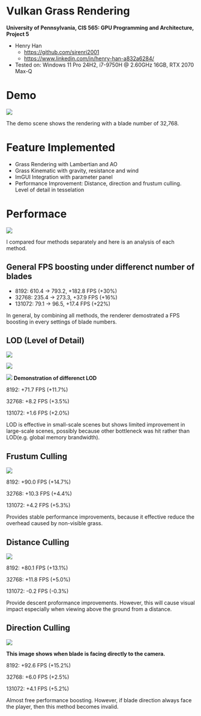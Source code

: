 Vulkan Grass Rendering
==================================

**University of Pennsylvania, CIS 565: GPU Programming and Architecture, Project 5**

* Henry Han
  * https://github.com/sirenri2001
  * https://www.linkedin.com/in/henry-han-a832a6284/
* Tested on: Windows 11 Pro 24H2, i7-9750H @ 2.60GHz 16GB, RTX 2070 Max-Q

# Demo

![](./img/Grass_Animated.gif)

The demo scene shows the rendering with a blade number of 32,768.

# Feature Implemented

- Grass Rendering with Lambertian and AO
- Grass Kinematic with gravity, resistance and wind
- ImGUI Integration with parameter panel
- Performance Improvement: Distance, direction and frustum culling. Level of detail in tesselation

# Performace

![](./img/Sheet.png)

I compared four methods separately and here is an analysis of each method.

## General FPS boosting under differenct number of blades

- 8192: 610.4 -> 793.2, +182.8 FPS (+30%)
- 32768: 235.4 -> 273.3, +37.9 FPS (+16%)
- 131072: 79.1 -> 96.5, +17.4 FPS (+22%)

In general, by combining all methods, the renderer demostrated a FPS boosting in every settings of blade numbers.

## LOD (Level of Detail)

![](./img/LOD0.png)

![](./img/LOD2.png)

![](./img/LOD3.png)
**Demonstration of differenct LOD**

8192: +71.7 FPS (+11.7%)

32768: +8.2 FPS (+3.5%)

131072: +1.6 FPS (+2.0%)

LOD is effective in small-scale scenes but shows limited improvement in large-scale scenes, possibly because other bottleneck was hit rather than LOD(e.g. global memory brandwidth).

## Frustum Culling

![](./img/Frustum.png)

8192: +90.0 FPS (+14.7%)

32768: +10.3 FPS (+4.4%)

131072: +4.2 FPS (+5.3%)

Provides stable performance improvements, because it effective reduce the overhead caused by non-visible grass. 

## Distance Culling

![](./img/Distance.png)

8192: +80.1 FPS (+13.1%)

32768: +11.8 FPS (+5.0%)

131072: -0.2 FPS (-0.3%)

Provide descent proformance improvements. However, this will cause visual impact especially when viewing above the ground from a distance.

## Direction Culling

![](./img/Direction.png)

**This image shows when blade is facing directly to the camera.**

8192: +92.6 FPS (+15.2%)

32768: +6.0 FPS (+2.5%)

131072: +4.1 FPS (+5.2%)

Almost free performance boosting. However, if blade direction always face the player, then this method becomes invalid.